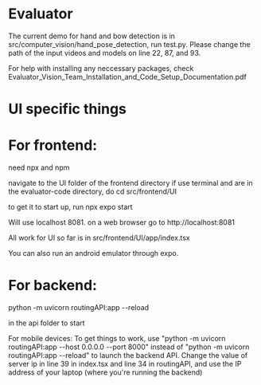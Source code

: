 # Evaluator 
The current demo for hand and bow detection is in src/computer_vision/hand_pose_detection, run test.py. Please change the path of the input videos and models on line 22, 87, and 93.

For help with installing any neccessary packages, check Evaluator_Vision_Team_Installation_and_Code_Setup_Documentation.pdf

# UI specific things
# For frontend: 
need npx and npm

navigate to the UI folder of the frontend directory
    if use terminal and are in the evaluator-code directory, do cd src/frontend/UI

to get it to start up, run npx expo start

Will use localhost 8081. on a web browser go to http://localhost:8081

All work for UI so far is in src/frontend/UI/app/index.tsx

You can also run an android emulator through expo. 

# For backend: 
python -m uvicorn routingAPI:app --reload

in the api folder to start

For mobile devices: 
To get things to work, use "python -m uvicorn routingAPI:app --host 0.0.0.0 --port 8000" instead of "python -m uvicorn routingAPI:app --reload" to launch the backend API. Change the value of server ip in line 39 in index.tsx and line 34 in routingAPI, and use the IP address of your laptop (where you're running the backend)
